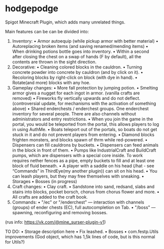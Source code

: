 # hodgepodge
Spigot Minecraft Plugin, which adds many unrelated things.

Main features can be can be divided into:

1) Inventory:
  • Armor autoequip (while pickup armor with better material)
  • Autoreplacing broken items (and saving renamed/mending items)
  • When drinking potions bottle goes into inventory.
  • Within a second after closing the chest on a swap of hands (F by default), all the contents are thrown in the sight direction.
2) Decorative:
  • Cleaning colored blocks in the cauldron.
  • Turning concrete powder into concrete by cauldron (and by click on it).
  • Recoloring blocks by right-click on block (with dye in hand).
  • Rotate(and more) blocks with any hoe.
3) Gameplay changes:
  • More fall protection by jumping potion.
  • Smelting armor gives a nugget for each ingot in armor. (vanilla crafts are removed)
  • Fireworks fly vertically upwards and do not deflect. (controversial update, for mechanisms with the activation of something above)
  • Shared enderchests / enderchest groups. One enderchest inventory for several people. There are also channels without administrators and entry restrictions.
  • When you join the game in the portal, you would be teleported from the portal, this allows players to log in using AuthMe.
  • Boats teleport out of the portals, so boats do not get stuck in it and do not prevent players from entering.
  • Diamond blocks frighten monsters, and blocks spawn of thrm while red-powered.
  • Dispensers can fill cauldrons by buckets.
  • Dispensers can feed animals in the block in front of them.
  • Pumps like IndustrialCraft and BuildCraft pumps, which are dispensers with a special core inside. To work requires nether fences as a pipe, empty buckets to fill and at least one block of fluid beneath.
  • A player with a saddle on his head (/hat - see “Commands” in ThirdEye(my another plugin)) can sit on his head.
  • You can leash players, but they may free themselves with sneaking.
  • Storages
  • Bosses (in progress)
4) Craft changes:
  • Clay craft.
  • Sandstone into sand, redsand, slabs and stairs into blocks, pocket borsch, chorus from chorus flower and more.
  • All crafts are added to the craft book.
5) Commands:
  • "/ec" or "/enderchest" — interaction with channels (groups) of ender chests (EC), full autocompletion on Tab.
  • "/boss" — spawning, reconfiguring and removing bosses.

(rus info: https://vk.com/@mine_surser-plugin-v1)

TO DO:
  • Storage description here
  • Fix leashed.
  • Bosses
  • com.festp.Utils improvements (God object, which has 1,5k lines of code, but is this normal for Utils?)
